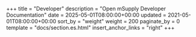 +++
title = "Developer"
description = "Open mSupply Developer Documentation"
date = 2025-05-01T08:00:00+00:00
updated = 2021-05-01T08:00:00+00:00
sort_by = "weight"
weight = 200
paginate_by = 0
template = "docs/section.es.html"
insert_anchor_links = "right"
+++
